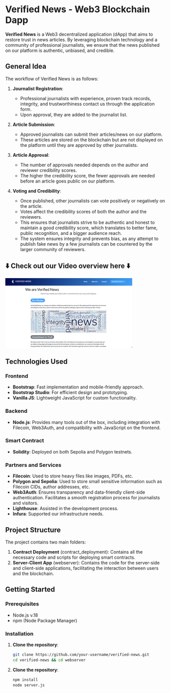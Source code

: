 # Verified News - Web3 Blockchain Dapp

**Verified News** is a Web3 decentralized application (dApp) that aims to restore trust in news articles. By leveraging blockchain technology and a community of professional journalists, we ensure that the news published on our platform is authentic, unbiased, and credible.

## General Idea

The workflow of Verified News is as follows:
1. **Journalist Registration**:
   - Professional journalists with experience, proven track records, integrity, and trustworthiness contact us through the application form.
   - Upon approval, they are added to the journalist list.

2. **Article Submission**:
   - Approved journalists can submit their articles/news on our platform.
   - These articles are stored on the blockchain but are not displayed on the platform until they are approved by other journalists.

3. **Article Approval**:
   - The number of approvals needed depends on the author and reviewer credibility scores.
   - The higher the credibility score, the fewer approvals are needed before an article goes public on our platform.

4. **Voting and Credibility**:
   - Once published, other journalists can vote positively or negatively on the article.
   - Votes affect the credibility scores of both the author and the reviewers.
   - This ensures that journalists strive to be authentic and honest to maintain a good credibility score, which translates to better fame, public recognition, and a bigger audience reach.
   - The system ensures integrity and prevents bias, as any attempt to publish fake news by a few journalists can be countered by the larger community of reviewers.
  
## ⬇️ Check out our Video overview here ⬇️
<a href="https://youtu.be/m-7Zv7po8Fk">
  <img src="https://github.com/KonstantinosLamprakis/articleChain/blob/main/images/Screenshot%202024-07-14%20at%2007.00.13.png" alt="Watch the video" width="400"/>
</a>


## Technologies Used

### Frontend
- **Bootstrap**: Fast implementation and mobile-friendly approach.
- **Bootstrap Studio**: For efficient design and prototyping.
- **Vanilla JS**: Lightweight JavaScript for custom functionality.

### Backend
- **Node.js**: Provides many tools out of the box, including integration with Filecoin, Web3Auth, and compatibility with JavaScript on the frontend.

### Smart Contract
- **Solidity**: Deployed on both Sepolia and Polygon testnets.

### Partners and Services
- **Filecoin**: Used to store heavy files like images, PDFs, etc.
- **Polygon and Sepolia**: Used to store small sensitive information such as Filecoin CIDs, author addresses, etc.
- **Web3Auth**: Ensures transparency and data-friendly client-side authentication. Facilitates a smooth registration process for journalists and visitors.
- **Lighthouse**: Assisted in the development process.
- **Infura**: Supported our infrastructure needs.

## Project Structure

The project contains two main folders:
1. **Contract Deployment** (contract_deployment): Contains all the necessary code and scripts for deploying smart contracts.
2. **Server-Client App** (webserver): Contains the code for the server-side and client-side applications, facilitating the interaction between users and the blockchain.

## Getting Started

### Prerequisites
- Node.js v.18
- npm (Node Package Manager)

### Installation

1. **Clone the repository**:
   ```sh
   git clone https://github.com/your-username/verified-news.git
   cd verified-news && cd webserver
2. **Clone the repository**:
   ```sh
   npm install
   node server.js

